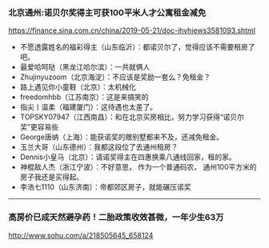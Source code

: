 ### 北京通州:诺贝尔奖得主可获100平米人才公寓租金减免
https://finance.sina.com.cn/china/2019-05-21/doc-ihvhiews3581093.shtml
- 不愿透露姓名的福彩得主（山东临沂）：都诺贝尔了，觉得应该不需要租房了吧。
- 最爱哈呵哒（黑龙江哈尔滨）：一共就俩人
- Zhujinyuzoom（北京海淀）：不应该是奖励一套么？免租金？
- 路上遇见你小童鞋（北京）：太机械化
- freedomhbb（江苏南京）：这是来搞笑的
- 指尖丨温柔（福建厦门）：这待遇也太差了。
- TOPSKY07947（江西南昌）：和在北京买房相比，努力学习获得“诺贝尔奖”更容易些
- George唐纳（上海）：能获诺奖的赠别墅都来不及，还减免租金。
- 玉兰大哥（山东德州）：我都这段位了去通州租房？
- Dennis小皇马（北京）：请诺奖得主在四惠换乘八通线回家，租的家。
- 神棍敌人杰（浙江宁波）：不好意思， 作为一个普通码农， 通州100平方米的房子我还是买得起。
- 李浩七1110（山东济南）：帝都郊区房子，就能碾压诺奖
---
### 高房价已成天然避孕药！二胎政策收效甚微，一年少生63万
http://www.sohu.com/a/218505645_658124